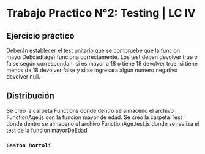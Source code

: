 # Trabajo Practico N°2: Testing | LC IV

## Ejercicio práctico

Deberán establecer el test unitario que se compruebe que la funcion mayorDeEdad(age) funciona correctamente. Los test deben devolver true o false según correspondan, si es mayor a 18 o tiene 18 devolver true, si tiene menos de 18 devolver false y si se ingresara algún numero negativo devolver null. 

## Distribución

Se creo la carpeta Functions donde dentro se almaceno el archivo FunctionAge.js con la funcion mayor de edad.
Se creo la carpeta Test donde dentro se almaceno el archivo FunctionAge.test.js donde se realiza el test de la funcion mayorDeEdad

### `Gaston Bortoli`